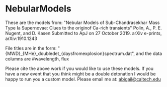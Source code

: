 # NebularModels

These are the models from: 
"Nebular Models of Sub-Chandrasekhar Mass Type Ia Supernovae: Clues to the originof Ca-rich transients"
Polin, A., P. E. Nugent, and D. Kasen
Submitted to ApJ on 27 October 2019.  arXiv e-prints, arXiv:1910.1243

File titles are in the form: "{MWD}\_{MHe}\_doubledet\_{daysfromexplosion}spectrum.dat", and the data columns are #wavelength, flux


Please cite the above work if you would like to use these models. If you have a new event that you think might be a double detonation I would be happy to run you a custom model. Please email me at: abigail@caltech.edu

